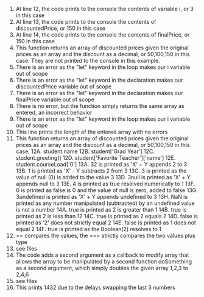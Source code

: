 1. At line 12, the code prints to the console the contents of variable i, or 3 in this case
2. At line 13, the code prints to the console the contents of discountedPrice, or 150 in this case
3. At line 14, the code prints to the console the contents of finalPrice, or 150 in this case
4. This function returns an array of discounted prices given the original prices as an array and the discount as a decimal, or 50,100,150 in this case. They are not printed to the console in this example.
5. There is an error as the "let" keyword in the loop makes our i variable out of scope
6. There is an error as the "let" keyword in the declaration makes our discountedPrice variable out of scope
7. There is an error as the "let" keyword in the declaration makes our finalPrice variable out of scope
8. There is no error, but the function simply returns the same array as entered, an incorrect behavior
9. There is an error as the "let" keyword in the loop makes our i variable out of scope
10. This line prints the length of the entered array with no errors
11. This function returns an array of discounted prices given the original prices as an array and the discount as a decimal, or 50,100,150 in this case.
12A. student.name
12B. student['Grad Year']
12C. student.greeting()
12D. student['Favorite Teacher']['name']
12E. student.courseLoad['0']
13A. 32 is printed as 'X' + Y appends 2 to 3
13B. 1 is printed as 'X' - Y subtracts 2 from 3
13C. 3 is printed as the value of null (0) is added to the value 3
13D. 3null is printed as 'X' + Y appends null to 3
13E. 4 is printed as true resolved numerically to 1
13F. 0 is printed as false is 0 and the value of null is zero, added to false
13G. 3undefined is printed as 'X' + Y appends undefined to 3
13H. NaN is printed as any number manipulated (subtracted) by an undefined value is not a number
14A. true is printed as 2 is greater than 1
14B. true is printed as 2 is less than 12
14C. true is printed as 2 equals 2
14D. false is printed as '2' does not strictly equal 2
14E. false is printed as 1 does not equal 2
14F. true is printed as the Boolean(2) resolves to 1
15. == compares the values, the === strictly compares the two values plus type
16. see files
17. The code adds a second argument as a callback to modify array that allows the array to be manipulated by a second function doSomething as a second argument, which simply doubles the given array 1,2,3 to 2,4,6
18. see files
19. This prints 1432 due to the delays swapping the last 3 numbers
